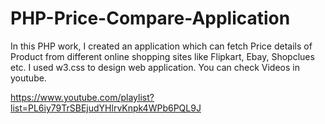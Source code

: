 # PHP-Price-Compare-Application
In this PHP work, I created an application which can fetch Price details of Product from different online shopping sites like Flipkart, Ebay, Shopclues etc. 
I used w3.css to design web application. You can check Videos in youtube.

https://www.youtube.com/playlist?list=PL6iy79TrSBEjudYHlrvKnpk4WPb6PQL9J

